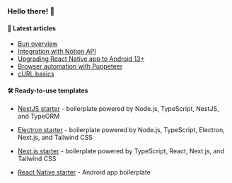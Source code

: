 ### Hello there! 👋

#### :memo: Latest articles
<!-- BLOG-POST-LIST:START -->
- [Bun overview](https://sevic.dev/notes/bun-overview/)
- [Integration with Notion API](https://sevic.dev/notes/notion-api-nodejs/)
- [Upgrading React Native app to Android 13+](https://sevic.dev/notes/android-13-react-native-upgrade/)
- [Browser automation with Puppeteer](https://sevic.dev/notes/browser-automation-puppeteer/)
- [cURL basics](https://sevic.dev/notes/curl-basics/)
<!-- BLOG-POST-LIST:END -->

#### 🛠️ Ready-to-use templates
- [NestJS starter](https://sevic.dev/nestjs-starter?ref=github) - boilerplate powered by Node.js, TypeScript, NestJS, and TypeORM

- [Electron starter](https://sevic.dev/electron-starter?ref=github) - boilerplate powered by Node.js, TypeScript, Electron, Next.js, and Tailwind CSS

- [Next.js starter](https://sevic.dev/nextjs-starter?ref=github) - boilerplate powered by TypeScript, React, Next.js, and Tailwind CSS

- [React Native starter](https://sevic.dev/react-native-starter?ref=github) - Android app boilerplate

